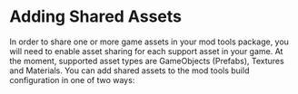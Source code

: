 ﻿Adding Shared Assets
====================

In order to share one or more game assets in your mod tools package, you will need to enable asset sharing for each support asset in your game. At the moment, supported asset types are GameObjects (Prefabs), Textures and Materials. You can add shared assets to the mod tools build configuration in one of two ways:
